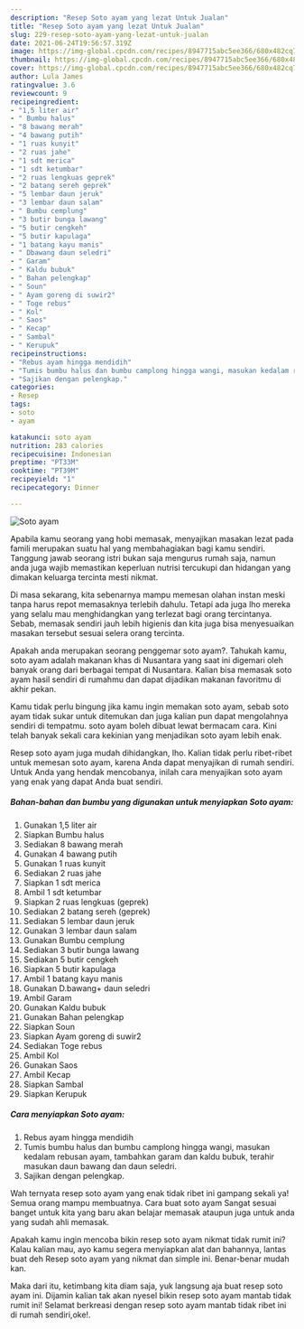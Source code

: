 ```yaml
---
description: "Resep Soto ayam yang lezat Untuk Jualan"
title: "Resep Soto ayam yang lezat Untuk Jualan"
slug: 229-resep-soto-ayam-yang-lezat-untuk-jualan
date: 2021-06-24T19:56:57.319Z
image: https://img-global.cpcdn.com/recipes/8947715abc5ee366/680x482cq70/soto-ayam-foto-resep-utama.jpg
thumbnail: https://img-global.cpcdn.com/recipes/8947715abc5ee366/680x482cq70/soto-ayam-foto-resep-utama.jpg
cover: https://img-global.cpcdn.com/recipes/8947715abc5ee366/680x482cq70/soto-ayam-foto-resep-utama.jpg
author: Lula James
ratingvalue: 3.6
reviewcount: 9
recipeingredient:
- "1,5 liter air"
- " Bumbu halus"
- "8 bawang merah"
- "4 bawang putih"
- "1 ruas kunyit"
- "2 ruas jahe"
- "1 sdt merica"
- "1 sdt ketumbar"
- "2 ruas lengkuas geprek"
- "2 batang sereh geprek"
- "5 lembar daun jeruk"
- "3 lembar daun salam"
- " Bumbu cemplung"
- "3 butir bunga lawang"
- "5 butir cengkeh"
- "5 butir kapulaga"
- "1 batang kayu manis"
- " Dbawang daun seledri"
- " Garam"
- " Kaldu bubuk"
- " Bahan pelengkap"
- " Soun"
- " Ayam goreng di suwir2"
- " Toge rebus"
- " Kol"
- " Saos"
- " Kecap"
- " Sambal"
- " Kerupuk"
recipeinstructions:
- "Rebus ayam hingga mendidih"
- "Tumis bumbu halus dan bumbu camplong hingga wangi, masukan kedalam rebusan ayam, tambahkan garam dan kaldu bubuk, terahir masukan daun bawang dan daun seledri."
- "Sajikan dengan pelengkap."
categories:
- Resep
tags:
- soto
- ayam

katakunci: soto ayam 
nutrition: 283 calories
recipecuisine: Indonesian
preptime: "PT33M"
cooktime: "PT39M"
recipeyield: "1"
recipecategory: Dinner

---
```



![Soto ayam](https://img-global.cpcdn.com/recipes/8947715abc5ee366/680x482cq70/soto-ayam-foto-resep-utama.jpg)

Apabila kamu seorang yang hobi memasak, menyajikan masakan lezat pada famili merupakan suatu hal yang membahagiakan bagi kamu sendiri. Tanggung jawab seorang istri bukan saja mengurus rumah saja, namun anda juga wajib memastikan keperluan nutrisi tercukupi dan hidangan yang dimakan keluarga tercinta mesti nikmat.

Di masa  sekarang, kita sebenarnya mampu memesan olahan instan meski tanpa harus repot memasaknya terlebih dahulu. Tetapi ada juga lho mereka yang selalu mau menghidangkan yang terlezat bagi orang tercintanya. Sebab, memasak sendiri jauh lebih higienis dan kita juga bisa menyesuaikan masakan tersebut sesuai selera orang tercinta. 



Apakah anda merupakan seorang penggemar soto ayam?. Tahukah kamu, soto ayam adalah makanan khas di Nusantara yang saat ini digemari oleh banyak orang dari berbagai tempat di Nusantara. Kalian bisa memasak soto ayam hasil sendiri di rumahmu dan dapat dijadikan makanan favoritmu di akhir pekan.

Kamu tidak perlu bingung jika kamu ingin memakan soto ayam, sebab soto ayam tidak sukar untuk ditemukan dan juga kalian pun dapat mengolahnya sendiri di tempatmu. soto ayam boleh dibuat lewat bermacam cara. Kini telah banyak sekali cara kekinian yang menjadikan soto ayam lebih enak.

Resep soto ayam juga mudah dihidangkan, lho. Kalian tidak perlu ribet-ribet untuk memesan soto ayam, karena Anda dapat menyajikan di rumah sendiri. Untuk Anda yang hendak mencobanya, inilah cara menyajikan soto ayam yang enak yang dapat Anda buat sendiri.

<!--inarticleads1-->

##### Bahan-bahan dan bumbu yang digunakan untuk menyiapkan Soto ayam:

1. Gunakan 1,5 liter air
1. Siapkan  Bumbu halus
1. Sediakan 8 bawang merah
1. Gunakan 4 bawang putih
1. Gunakan 1 ruas kunyit
1. Sediakan 2 ruas jahe
1. Siapkan 1 sdt merica
1. Ambil 1 sdt ketumbar
1. Siapkan 2 ruas lengkuas (geprek)
1. Sediakan 2 batang sereh (geprek)
1. Sediakan 5 lembar daun jeruk
1. Gunakan 3 lembar daun salam
1. Gunakan  Bumbu cemplung
1. Sediakan 3 butir bunga lawang
1. Sediakan 5 butir cengkeh
1. Siapkan 5 butir kapulaga
1. Ambil 1 batang kayu manis
1. Gunakan  D.bawang+ daun seledri
1. Ambil  Garam
1. Gunakan  Kaldu bubuk
1. Gunakan  Bahan pelengkap
1. Siapkan  Soun
1. Siapkan  Ayam goreng di suwir2
1. Sediakan  Toge rebus
1. Ambil  Kol
1. Gunakan  Saos
1. Ambil  Kecap
1. Siapkan  Sambal
1. Siapkan  Kerupuk




<!--inarticleads2-->

##### Cara menyiapkan Soto ayam:

1. Rebus ayam hingga mendidih
1. Tumis bumbu halus dan bumbu camplong hingga wangi, masukan kedalam rebusan ayam, tambahkan garam dan kaldu bubuk, terahir masukan daun bawang dan daun seledri.
1. Sajikan dengan pelengkap.




Wah ternyata resep soto ayam yang enak tidak ribet ini gampang sekali ya! Semua orang mampu membuatnya. Cara buat soto ayam Sangat sesuai banget untuk kita yang baru akan belajar memasak ataupun juga untuk anda yang sudah ahli memasak.

Apakah kamu ingin mencoba bikin resep soto ayam nikmat tidak rumit ini? Kalau kalian mau, ayo kamu segera menyiapkan alat dan bahannya, lantas buat deh Resep soto ayam yang nikmat dan simple ini. Benar-benar mudah kan. 

Maka dari itu, ketimbang kita diam saja, yuk langsung aja buat resep soto ayam ini. Dijamin kalian tak akan nyesel bikin resep soto ayam mantab tidak rumit ini! Selamat berkreasi dengan resep soto ayam mantab tidak ribet ini di rumah sendiri,oke!.

